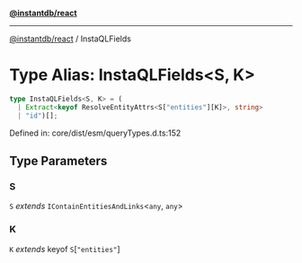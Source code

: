 [**@instantdb/react**](../README.md)

***

[@instantdb/react](../packages.md) / InstaQLFields

# Type Alias: InstaQLFields\<S, K\>

```ts
type InstaQLFields<S, K> = (
  | Extract<keyof ResolveEntityAttrs<S["entities"][K]>, string>
  | "id")[];
```

Defined in: core/dist/esm/queryTypes.d.ts:152

## Type Parameters

### S

`S` *extends* `IContainEntitiesAndLinks`\<`any`, `any`\>

### K

`K` *extends* keyof `S`\[`"entities"`\]
